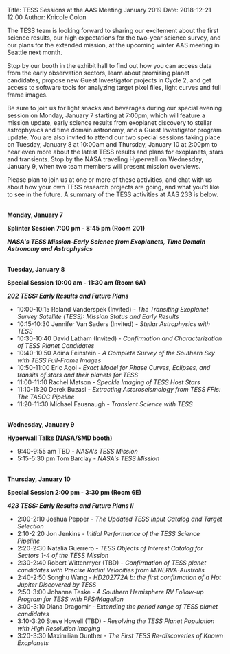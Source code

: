 Title: TESS Sessions at the AAS Meeting January 2019
Date: 2018-12-21 12:00
Author: Knicole Colon

The TESS team is looking forward to sharing our excitement about the first science results, our high expectations for the two-year science survey, and our plans for the extended mission, at the upcoming winter AAS meeting in Seattle next month.

Stop by our booth in the exhibit hall to find out how you can access data from the early observation sectors, learn about promising planet candidates, propose new Guest Investigator projects in Cycle 2, and get access to software tools for analyzing target pixel files, light curves and full frame images.

Be sure to join us for light snacks and beverages during our special evening session on Monday, January 7 starting at 7:00pm, which will feature a mission update, early science results from exoplanet discovery to stellar astrophysics and time domain astronomy, and a Guest Investigator program update. You are also invited to attend our two special sessions taking place on Tuesday, January 8 at 10:00am and Thursday, January 10 at 2:00pm to hear even more about the latest TESS results and plans for exoplanets, stars and transients. Stop by the NASA traveling Hyperwall on Wednesday, January 9, when two team members will present mission overviews.

Please plan to join us at one or more of these activities, and chat with us about how your own TESS research projects are going, and what you’d like to see in the future. A summary of the TESS activities at AAS 233 is below.

<br>
<b> Monday, January 7

Splinter Session 7:00 pm - 8:45 pm (Room 201) </b>

<b><i> NASA's TESS Mission-Early Science from Exoplanets, Time Domain
Astronomy and Astrophysics </i></b>

<br>
<b> Tuesday, January 8

Special Session 10:00 am - 11:30 am (Room 6A) </b>

<b><i> 202 TESS: Early Results and Future Plans </i></b>

* 10:00-10:15 Roland Vanderspek (Invited) - <i>The Transiting Exoplanet Survey Satellite (TESS): Mission Status and Early Results</i>
* 10:15-10:30 Jennifer Van Saders (Invited) - <i> Stellar Astrophysics
with TESS </i>
* 10:30-10:40 David Latham (Invited) - <i> Confirmation and Characterization of TESS Planet Candidates </i>
* 10:40-10:50 Adina Feinstein - <i> A Complete Survey of the Southern Sky with TESS Full-Frame Images </i>
* 10:50-11:00 Eric Agol - <i> Exact Model for Phase Curves, Eclipses, and transits of stars and their planets for TESS </i>
* 11:00-11:10 Rachel Matson - <i> Speckle Imaging of TESS Host Stars</i>
* 11:10-11:20 Derek Buzasi - <i> Extracting Asteroseismology from TESS FFIs: The TASOC Pipeline </i>
* 11:20-11:30 Michael Fausnaugh - <i> Transient Science with TESS </i>

<br>
<b> Wednesday, January 9

Hyperwall Talks (NASA/SMD booth) </b>

* 9:40-9:55 am TBD - <i> NASA's TESS Mission </i>
* 5:15-5:30 pm Tom Barclay - <i> NASA's TESS Mission </i>

<br>
<b> Thursday, January 10

Special Session 2:00 pm - 3:30 pm (Room 6E) </b>

<b><i> 423 TESS: Early Results and Future Plans II </i></b>

* 2:00-2:10 Joshua Pepper - <i>The Updated TESS Input Catalog and Target Selection</i>
* 2:10-2:20 Jon Jenkins - <i>Initial Performance of the TESS Science Pipeline</i>
* 2:20-2:30 Natalia Guerrero - <i>TESS Objects of Interest Catalog for Sectors 1-4 of the TESS Mission</i>
* 2:30-2:40 Robert Wittenmyer (TBD) - <i>Confirmation of TESS planet candidates with Precise Radial Velocities from MINERVA-Australis</i>
* 2:40-2:50 Songhu Wang - <i>HD202772A b: the first confirmation of a Hot Jupiter Discovered by TESS</i>
* 2:50-3:00 Johanna Teske - <i> A Southern Hemisphere RV Follow-up Program for TESS with PFS/Magellan</i>
* 3:00-3:10 Diana Dragomir - <i> Extending the period range of TESS planet candidates</i>
* 3:10-3:20 Steve Howell (TBD) - <i> Resolving the TESS Planet Population with High Resolution Imaging</i>
* 3:20-3:30 Maximilian Gunther - <i> The First TESS Re-discoveries of Known Exoplanets</i>




